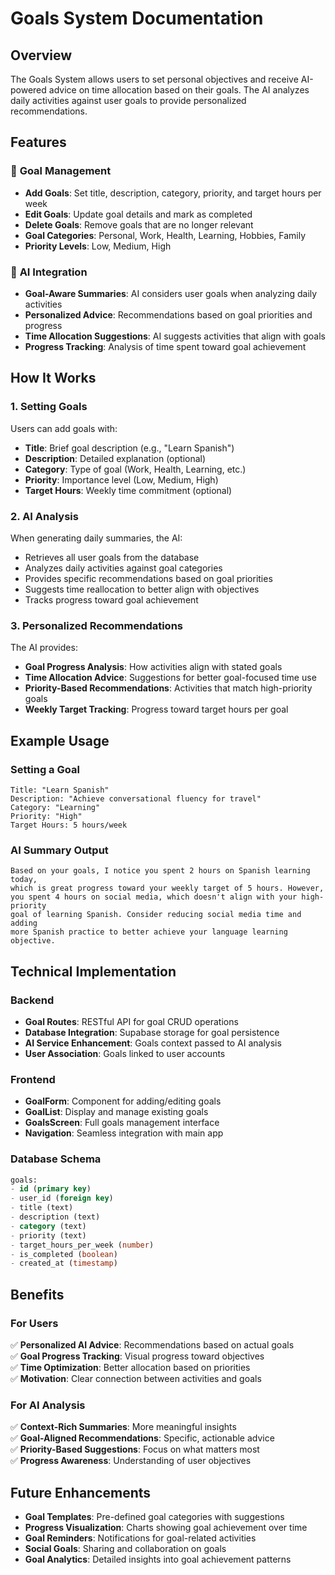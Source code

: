 # Goals System Documentation

## Overview

The Goals System allows users to set personal objectives and receive AI-powered advice on time allocation based on their goals. The AI analyzes daily activities against user goals to provide personalized recommendations.

## Features

### 🎯 **Goal Management**
- **Add Goals**: Set title, description, category, priority, and target hours per week
- **Edit Goals**: Update goal details and mark as completed
- **Delete Goals**: Remove goals that are no longer relevant
- **Goal Categories**: Personal, Work, Health, Learning, Hobbies, Family
- **Priority Levels**: Low, Medium, High

### 🤖 **AI Integration**
- **Goal-Aware Summaries**: AI considers user goals when analyzing daily activities
- **Personalized Advice**: Recommendations based on goal priorities and progress
- **Time Allocation Suggestions**: AI suggests activities that align with goals
- **Progress Tracking**: Analysis of time spent toward goal achievement

## How It Works

### 1. **Setting Goals**
Users can add goals with:
- **Title**: Brief goal description (e.g., "Learn Spanish")
- **Description**: Detailed explanation (optional)
- **Category**: Type of goal (Work, Health, Learning, etc.)
- **Priority**: Importance level (Low, Medium, High)
- **Target Hours**: Weekly time commitment (optional)

### 2. **AI Analysis**
When generating daily summaries, the AI:
- Retrieves all user goals from the database
- Analyzes daily activities against goal categories
- Provides specific recommendations based on goal priorities
- Suggests time reallocation to better align with objectives
- Tracks progress toward goal achievement

### 3. **Personalized Recommendations**
The AI provides:
- **Goal Progress Analysis**: How activities align with stated goals
- **Time Allocation Advice**: Suggestions for better goal-focused time use
- **Priority-Based Recommendations**: Activities that match high-priority goals
- **Weekly Target Tracking**: Progress toward target hours per goal

## Example Usage

### Setting a Goal
```
Title: "Learn Spanish"
Description: "Achieve conversational fluency for travel"
Category: "Learning"
Priority: "High"
Target Hours: 5 hours/week
```

### AI Summary Output
```
Based on your goals, I notice you spent 2 hours on Spanish learning today, 
which is great progress toward your weekly target of 5 hours. However, 
you spent 4 hours on social media, which doesn't align with your high-priority 
goal of learning Spanish. Consider reducing social media time and adding 
more Spanish practice to better achieve your language learning objective.
```

## Technical Implementation

### Backend
- **Goal Routes**: RESTful API for goal CRUD operations
- **Database Integration**: Supabase storage for goal persistence
- **AI Service Enhancement**: Goals context passed to AI analysis
- **User Association**: Goals linked to user accounts

### Frontend
- **GoalForm**: Component for adding/editing goals
- **GoalList**: Display and manage existing goals
- **GoalsScreen**: Full goals management interface
- **Navigation**: Seamless integration with main app

### Database Schema
```sql
goals:
- id (primary key)
- user_id (foreign key)
- title (text)
- description (text)
- category (text)
- priority (text)
- target_hours_per_week (number)
- is_completed (boolean)
- created_at (timestamp)
```

## Benefits

### For Users
✅ **Personalized AI Advice**: Recommendations based on actual goals  
✅ **Goal Progress Tracking**: Visual progress toward objectives  
✅ **Time Optimization**: Better allocation based on priorities  
✅ **Motivation**: Clear connection between activities and goals  

### For AI Analysis
✅ **Context-Rich Summaries**: More meaningful insights  
✅ **Goal-Aligned Recommendations**: Specific, actionable advice  
✅ **Priority-Based Suggestions**: Focus on what matters most  
✅ **Progress Awareness**: Understanding of user objectives  

## Future Enhancements

- **Goal Templates**: Pre-defined goal categories with suggestions
- **Progress Visualization**: Charts showing goal achievement over time
- **Goal Reminders**: Notifications for goal-related activities
- **Social Goals**: Sharing and collaboration on goals
- **Goal Analytics**: Detailed insights into goal achievement patterns
